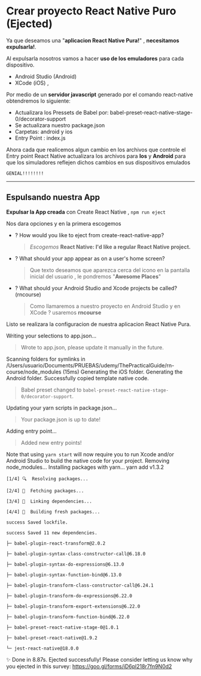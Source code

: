 # Crear proyecto React Native Puro (Ejected)

Ya que deseamos una "**aplicacion React Native Pura!**" , **necesitamos expulsarla!**.

Al expulsarla nosotros vamos a hacer **uso de los emuladores** para cada dispositivo.
  * Android Studio (Android)
  * XCode (iOS) ,

Por medio de un **servidor javascript** generado por el comando react-native obtendremos lo siguiente:

  * Actualizara los Pressets de Babel por: babel-preset-react-native-stage-0/decorator-support
  * Se actualizara nuestro package.json
  * Carpetas:  android y ios
  * Entry Point : index.js

Ahora cada que realicemos algun cambio en los archivos que controle el Entry point
React Native actualizara los archivos para **Ios** y **Android** para que los simuladores
reflejen dichos cambios en sus dispositivos emulados

    GENIAL!!!!!!!!
---
## Espulsando nuestra App
**Expulsar la App creada** con Create React Native ,
  ```npm run eject```

  Nos dara opciones y en la primera escogemos

  * ? How would you like to eject from create-react-native-app?
    > *Escogemos* **React Native: I'd like a regular React Native project.**
  * ? What should your app appear as on a user's home screen?
    > Que texto deseamos que aparezca cerca del icono en la pantalla inicial del usuario , le pondremos "**Awesome Places**"
  * ? What should your Android Studio and Xcode projects be called? (rncourse)
    > Como llamaremos a nuestro proyecto en Android Studio y en XCode ? usaremos **rncourse**

Listo se realizara la configuracion de nuestra aplicacion React Native Pura.

Writing your selections to app.json...
  > Wrote to app.json, please update it manually in the future.

Scanning folders for symlinks in /Users/usuario/Documents/PRUEBAS/udemy/ThePracticalGuide/rn-course/node_modules (15ms)
Generating the iOS folder.
Generating the Android folder.
Successfully copied template native code.
  > Babel preset changed to `babel-preset-react-native-stage-0/decorator-support`.

Updating your yarn scripts in package.json...
  > Your package.json is up to date!

Adding entry point...
  > Added new entry points!

Note that using ```yarn start``` will now require you to run Xcode and/or
Android Studio to build the native code for your project.
Removing node_modules...
Installing packages with yarn...
yarn add v1.3.2

    [1/4] 🔍  Resolving packages...

    [2/4] 🚚  Fetching packages...

    [3/4] 🔗  Linking dependencies...

    [4/4] 📃  Building fresh packages...

    success Saved lockfile.

    success Saved 11 new dependencies.

    ├─ babel-plugin-react-transform@2.0.2

    ├─ babel-plugin-syntax-class-constructor-call@6.18.0

    ├─ babel-plugin-syntax-do-expressions@6.13.0

    ├─ babel-plugin-syntax-function-bind@6.13.0

    ├─ babel-plugin-transform-class-constructor-call@6.24.1

    ├─ babel-plugin-transform-do-expressions@6.22.0

    ├─ babel-plugin-transform-export-extensions@6.22.0

    ├─ babel-plugin-transform-function-bind@6.22.0

    ├─ babel-preset-react-native-stage-0@1.0.1

    ├─ babel-preset-react-native@1.9.2

    └─ jest-react-native@18.0.0

✨  Done in 8.87s.
Ejected successfully!
Please consider letting us know why you ejected in this survey:
  https://goo.gl/forms/iD6pl218r7fn9N0d2






